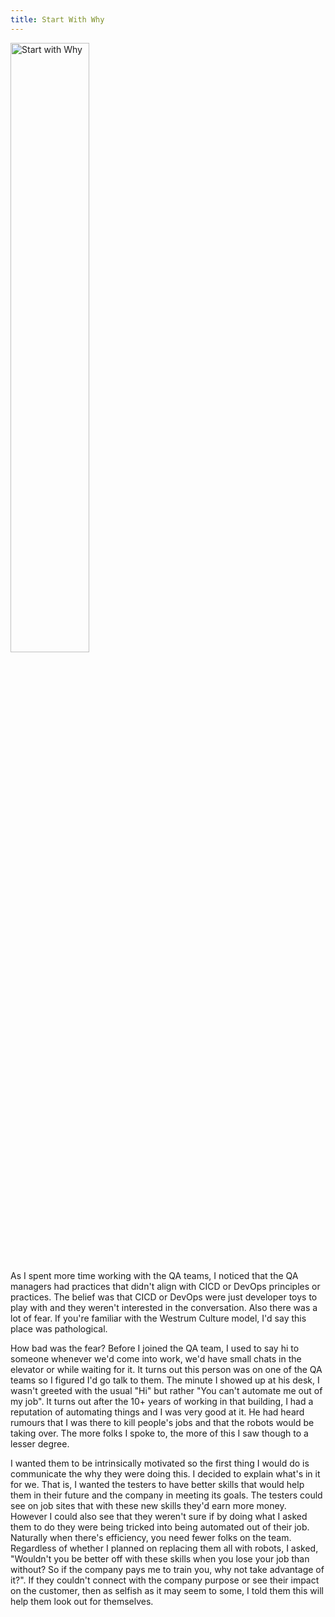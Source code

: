 ```yaml
---
title: Start With Why
---
```


<a href="https://simonsinek.com/books/start-with-why/" target="_blank">
    <img src="{{ site.baseurl }}/assets/images/startwithwhy.jpeg" alt="Start with Why" title="Start with Why" style="width:50%; display: block;" />
</a>

As I spent more time working with the QA teams, I noticed that the QA managers had practices that didn't align with CICD or DevOps principles or practices. 
The belief was that CICD or DevOps were just developer toys to play with and they weren't interested in the conversation.
Also there was a lot of fear. If you're familiar with the Westrum Culture model, I'd say this place was pathological. 

How bad was the fear? Before I joined the QA team, I used to say hi to someone whenever we'd come into work, we'd have small chats in the elevator or while waiting for it. 
It turns out this person was on one of the QA teams so I figured I'd go talk to them. 
The minute I showed up at his desk, I wasn't greeted with the usual "Hi" but rather "You can't automate me out of my job". 
It turns out after the 10+ years of working in that building, I had a reputation of automating things and I was very good at it. 
He had heard rumours that I was there to kill people's jobs and that the robots would be taking over. 
The more folks I spoke to, the more of this I saw though to a lesser degree.

I wanted them to be intrinsically motivated so the first thing I would do is communicate the why they were doing this.
I decided to explain what's in it for we. 
That is, I wanted the testers to have better skills that would help them in their future and the company in meeting its goals.
The testers could see on job sites that with these new skills they'd earn more money. 
However I could also see that they weren't sure if by doing what I asked them to do they were being tricked into being automated out of their job.
Naturally when there's efficiency, you need fewer folks on the team.
Regardless of whether I planned on replacing them all with robots, I asked, "Wouldn't you be better off with these skills when you lose your job than without? 
So if the company pays me to train you, why not take advantage of it?". 
If they couldn't connect with the company purpose or see their impact on the customer, then as selfish as it may seem to some, I told them this will help them look out for themselves.